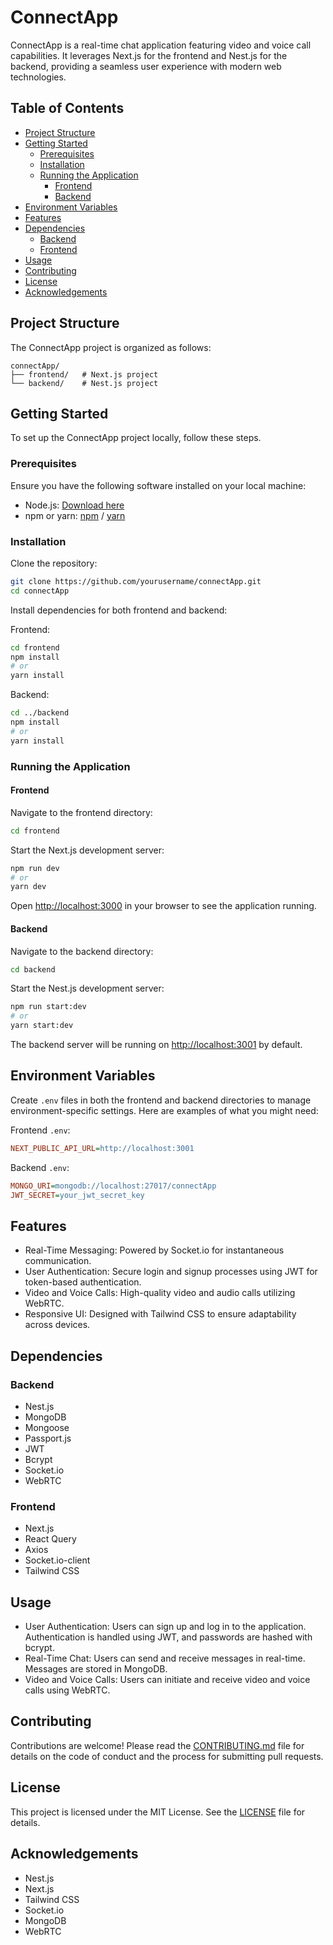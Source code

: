 # ConnectApp

ConnectApp is a real-time chat application featuring video and voice call capabilities. It leverages Next.js for the frontend and Nest.js for the backend, providing a seamless user experience with modern web technologies.

## Table of Contents
- [Project Structure](#project-structure)
- [Getting Started](#getting-started)
    - [Prerequisites](#prerequisites)
    - [Installation](#installation)
    - [Running the Application](#running-the-application)
        - [Frontend](#frontend)
        - [Backend](#backend)
- [Environment Variables](#environment-variables)
- [Features](#features)
- [Dependencies](#dependencies)
    - [Backend](#backend-dependencies)
    - [Frontend](#frontend-dependencies)
- [Usage](#usage)
- [Contributing](#contributing)
- [License](#license)
- [Acknowledgements](#acknowledgements)

## Project Structure
The ConnectApp project is organized as follows:

```
connectApp/
├── frontend/   # Next.js project
└── backend/    # Nest.js project
```

## Getting Started
To set up the ConnectApp project locally, follow these steps.

### Prerequisites
Ensure you have the following software installed on your local machine:
- Node.js: [Download here](https://nodejs.org/)
- npm or yarn: [npm](https://www.npmjs.com/) / [yarn](https://yarnpkg.com/)

### Installation
Clone the repository:
```bash
git clone https://github.com/yourusername/connectApp.git
cd connectApp
```

Install dependencies for both frontend and backend:

Frontend:
```bash
cd frontend
npm install
# or
yarn install
```

Backend:
```bash
cd ../backend
npm install
# or
yarn install
```

### Running the Application
#### Frontend
Navigate to the frontend directory:
```bash
cd frontend
```

Start the Next.js development server:
```bash
npm run dev
# or
yarn dev
```

Open [http://localhost:3000](http://localhost:3000) in your browser to see the application running.

#### Backend
Navigate to the backend directory:
```bash
cd backend
```

Start the Nest.js development server:
```bash
npm run start:dev
# or
yarn start:dev
```

The backend server will be running on [http://localhost:3001](http://localhost:3001) by default.

## Environment Variables
Create `.env` files in both the frontend and backend directories to manage environment-specific settings. Here are examples of what you might need:

Frontend `.env`:
```ini
NEXT_PUBLIC_API_URL=http://localhost:3001
```

Backend `.env`:
```ini
MONGO_URI=mongodb://localhost:27017/connectApp
JWT_SECRET=your_jwt_secret_key
```

## Features
- Real-Time Messaging: Powered by Socket.io for instantaneous communication.
- User Authentication: Secure login and signup processes using JWT for token-based authentication.
- Video and Voice Calls: High-quality video and audio calls utilizing WebRTC.
- Responsive UI: Designed with Tailwind CSS to ensure adaptability across devices.

## Dependencies
### Backend
- Nest.js
- MongoDB
- Mongoose
- Passport.js
- JWT
- Bcrypt
- Socket.io
- WebRTC

### Frontend
- Next.js
- React Query
- Axios
- Socket.io-client
- Tailwind CSS

## Usage
- User Authentication: Users can sign up and log in to the application. Authentication is handled using JWT, and passwords are hashed with bcrypt.
- Real-Time Chat: Users can send and receive messages in real-time. Messages are stored in MongoDB.
- Video and Voice Calls: Users can initiate and receive video and voice calls using WebRTC.

## Contributing
Contributions are welcome! Please read the [CONTRIBUTING.md](CONTRIBUTING.md) file for details on the code of conduct and the process for submitting pull requests.

## License
This project is licensed under the MIT License. See the [LICENSE](LICENSE) file for details.

## Acknowledgements
- Nest.js
- Next.js
- Tailwind CSS
- Socket.io
- MongoDB
- WebRTC
